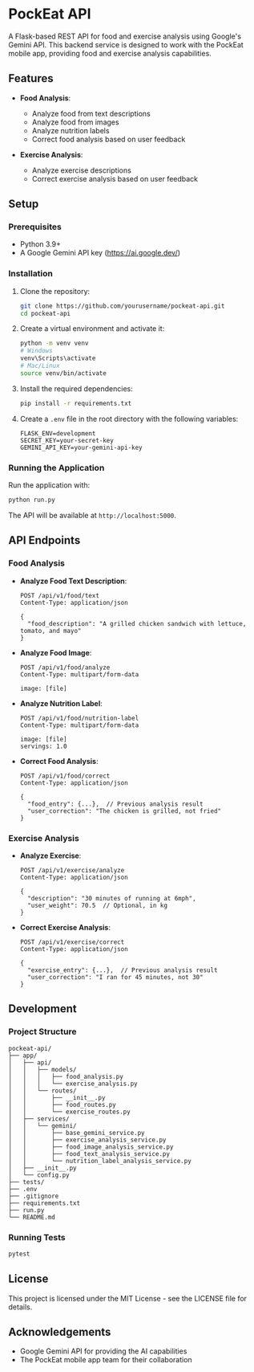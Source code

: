 # PockEat API

A Flask-based REST API for food and exercise analysis using Google's Gemini API. This backend service is designed to work with the PockEat mobile app, providing food and exercise analysis capabilities.

## Features

- **Food Analysis**:
  - Analyze food from text descriptions
  - Analyze food from images
  - Analyze nutrition labels
  - Correct food analysis based on user feedback

- **Exercise Analysis**:
  - Analyze exercise descriptions
  - Correct exercise analysis based on user feedback

## Setup

### Prerequisites

- Python 3.9+
- A Google Gemini API key (https://ai.google.dev/)

### Installation

1. Clone the repository:
   ```bash
   git clone https://github.com/yourusername/pockeat-api.git
   cd pockeat-api
   ```

2. Create a virtual environment and activate it:
   ```bash
   python -m venv venv
   # Windows
   venv\Scripts\activate
   # Mac/Linux
   source venv/bin/activate
   ```

3. Install the required dependencies:
   ```bash
   pip install -r requirements.txt
   ```

4. Create a `.env` file in the root directory with the following variables:
   ```
   FLASK_ENV=development
   SECRET_KEY=your-secret-key
   GEMINI_API_KEY=your-gemini-api-key
   ```

### Running the Application

Run the application with:
```bash
python run.py
```

The API will be available at `http://localhost:5000`.

## API Endpoints

### Food Analysis

- **Analyze Food Text Description**:
  ```
  POST /api/v1/food/text
  Content-Type: application/json
  
  {
    "food_description": "A grilled chicken sandwich with lettuce, tomato, and mayo"
  }
  ```

- **Analyze Food Image**:
  ```
  POST /api/v1/food/analyze
  Content-Type: multipart/form-data
  
  image: [file]
  ```

- **Analyze Nutrition Label**:
  ```
  POST /api/v1/food/nutrition-label
  Content-Type: multipart/form-data
  
  image: [file]
  servings: 1.0
  ```

- **Correct Food Analysis**:
  ```
  POST /api/v1/food/correct
  Content-Type: application/json
  
  {
    "food_entry": {...},  // Previous analysis result
    "user_correction": "The chicken is grilled, not fried"
  }
  ```

### Exercise Analysis

- **Analyze Exercise**:
  ```
  POST /api/v1/exercise/analyze
  Content-Type: application/json
  
  {
    "description": "30 minutes of running at 6mph",
    "user_weight": 70.5  // Optional, in kg
  }
  ```

- **Correct Exercise Analysis**:
  ```
  POST /api/v1/exercise/correct
  Content-Type: application/json
  
  {
    "exercise_entry": {...},  // Previous analysis result
    "user_correction": "I ran for 45 minutes, not 30"
  }
  ```

## Development

### Project Structure

```
pockeat-api/
├── app/
│   ├── api/
│   │   ├── models/
│   │   │   ├── food_analysis.py
│   │   │   └── exercise_analysis.py
│   │   └── routes/
│   │       ├── __init__.py
│   │       ├── food_routes.py
│   │       └── exercise_routes.py
│   ├── services/
│   │   └── gemini/
│   │       ├── base_gemini_service.py
│   │       ├── exercise_analysis_service.py
│   │       ├── food_image_analysis_service.py
│   │       ├── food_text_analysis_service.py
│   │       └── nutrition_label_analysis_service.py
│   ├── __init__.py
│   └── config.py
├── tests/
├── .env
├── .gitignore
├── requirements.txt
├── run.py
└── README.md
```

### Running Tests

```bash
pytest
```

## License

This project is licensed under the MIT License - see the LICENSE file for details.

## Acknowledgements

- Google Gemini API for providing the AI capabilities
- The PockEat mobile app team for their collaboration
